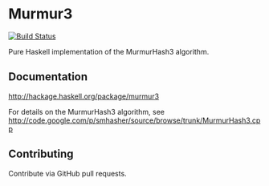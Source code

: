 # Murmur3

[![Build Status](https://travis-ci.org/plaprade/murmur3.svg?branch=master)](https://travis-ci.org/plaprade/murmur3)

Pure Haskell implementation of the MurmurHash3 algorithm.

## Documentation

http://hackage.haskell.org/package/murmur3

For details on the MurmurHash3 algorithm, see
http://code.google.com/p/smhasher/source/browse/trunk/MurmurHash3.cpp

## Contributing

Contribute via GitHub pull requests.
